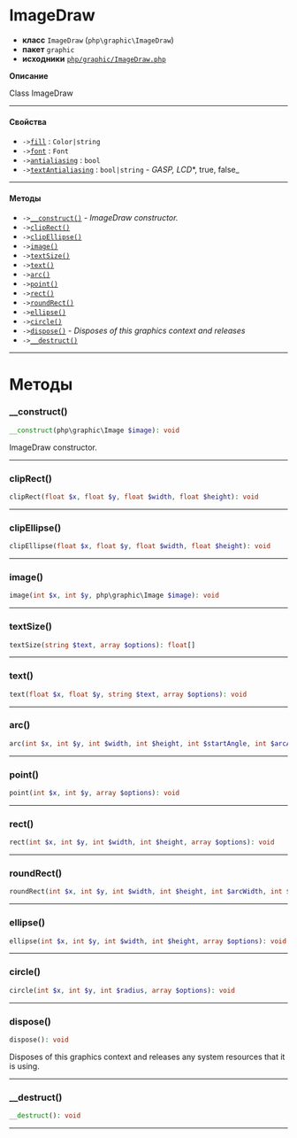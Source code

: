 # ImageDraw

- **класс** `ImageDraw` (`php\graphic\ImageDraw`)
- **пакет** `graphic`
- **исходники** [`php/graphic/ImageDraw.php`](./src/main/resources/JPHP-INF/sdk/php/graphic/ImageDraw.php)

**Описание**

Class ImageDraw

---

#### Свойства

- `->`[`fill`](#prop-fill) : `Color|string`
- `->`[`font`](#prop-font) : `Font`
- `->`[`antialiasing`](#prop-antialiasing) : `bool`
- `->`[`textAntialiasing`](#prop-textantialiasing) : `bool|string` - _GASP, LCD_*, true, false_

---

#### Методы

- `->`[`__construct()`](#method-__construct) - _ImageDraw constructor._
- `->`[`clipRect()`](#method-cliprect)
- `->`[`clipEllipse()`](#method-clipellipse)
- `->`[`image()`](#method-image)
- `->`[`textSize()`](#method-textsize)
- `->`[`text()`](#method-text)
- `->`[`arc()`](#method-arc)
- `->`[`point()`](#method-point)
- `->`[`rect()`](#method-rect)
- `->`[`roundRect()`](#method-roundrect)
- `->`[`ellipse()`](#method-ellipse)
- `->`[`circle()`](#method-circle)
- `->`[`dispose()`](#method-dispose) - _Disposes of this graphics context and releases_
- `->`[`__destruct()`](#method-__destruct)

---
# Методы

<a name="method-__construct"></a>

### __construct()
```php
__construct(php\graphic\Image $image): void
```
ImageDraw constructor.

---

<a name="method-cliprect"></a>

### clipRect()
```php
clipRect(float $x, float $y, float $width, float $height): void
```

---

<a name="method-clipellipse"></a>

### clipEllipse()
```php
clipEllipse(float $x, float $y, float $width, float $height): void
```

---

<a name="method-image"></a>

### image()
```php
image(int $x, int $y, php\graphic\Image $image): void
```

---

<a name="method-textsize"></a>

### textSize()
```php
textSize(string $text, array $options): float[]
```

---

<a name="method-text"></a>

### text()
```php
text(float $x, float $y, string $text, array $options): void
```

---

<a name="method-arc"></a>

### arc()
```php
arc(int $x, int $y, int $width, int $height, int $startAngle, int $arcAngle, array $options): void
```

---

<a name="method-point"></a>

### point()
```php
point(int $x, int $y, array $options): void
```

---

<a name="method-rect"></a>

### rect()
```php
rect(int $x, int $y, int $width, int $height, array $options): void
```

---

<a name="method-roundrect"></a>

### roundRect()
```php
roundRect(int $x, int $y, int $width, int $height, int $arcWidth, int $arcHeight, array $options): void
```

---

<a name="method-ellipse"></a>

### ellipse()
```php
ellipse(int $x, int $y, int $width, int $height, array $options): void
```

---

<a name="method-circle"></a>

### circle()
```php
circle(int $x, int $y, int $radius, array $options): void
```

---

<a name="method-dispose"></a>

### dispose()
```php
dispose(): void
```
Disposes of this graphics context and releases
any system resources that it is using.

---

<a name="method-__destruct"></a>

### __destruct()
```php
__destruct(): void
```

---
